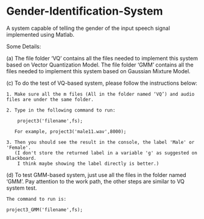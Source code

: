 # Gender-Identification-System

A system capable of telling the gender of the input speech signal implemented using Matlab.

Some Details:

(a) The file folder ‘VQ’ contains all the files needed to implement this system based on Vector Quantization Model.
    The file folder ‘GMM’ contains all the files needed to implement this system based on Gaussian Mixture Model.

(c) To do the test of VQ-based system, please follow the instructions below:

	1. Make sure all the m files (All in the folder named ‘VQ’) and audio files are under the same folder. 

	2. Type in the following command to run:

		project3('filename',fs);

   	   For example, project3('male11.wav',8000);

	3. Then you should see the result in the console, the label 'Male' or 'Female'. 
	   (I don't store the returned label in a variable 'g' as suggested on Blackboard. 
	    I think maybe showing the label directly is better.)

(d) To test GMM-based system, just use all the files in the folder named ‘GMM’. Pay attention to the work path, the other steps are similar to VQ system test.

	The command to run is: 
	
	project3_GMM('filename',fs);

